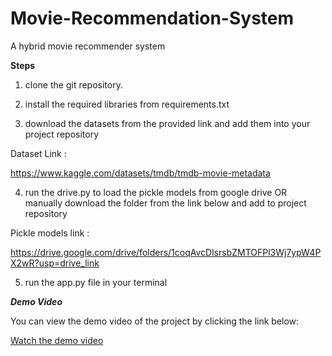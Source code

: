 # Movie-Recommendation-System

A hybrid movie recommender system

**Steps**

1. clone the git repository.
   
2. install the required libraries from requirements.txt
   
3. download the datasets from the provided link and add them into your project repository

Dataset Link :

https://www.kaggle.com/datasets/tmdb/tmdb-movie-metadata

4. run the drive.py to load the pickle models from google drive
OR manually download the folder from the link below and add to project repository

Pickle models link :

https://drive.google.com/drive/folders/1coqAvcDlsrsbZMTOFPl3Wj7ypW4PX2wR?usp=drive_link

5. run the app.py file in your terminal

***Demo Video***

You can view the demo video of the project by clicking the link below:

[Watch the demo video](https://drive.google.com/file/d/15H0CyzBBTm0ARgJrwYZThK4KDXutp8Xa/view?usp=sharing)
